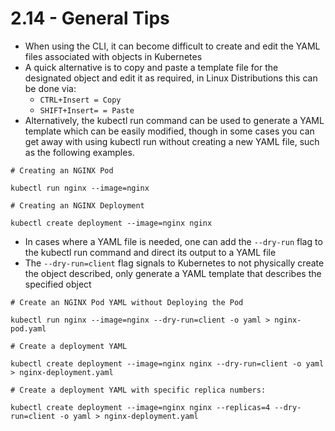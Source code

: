 # 2.14 - General Tips

- When using the CLI, it can become difficult to create and edit the YAML files
associated with objects in Kubernetes
- A quick alternative is to copy and paste a template file for the designated object and
edit it as required, in Linux Distributions this can be done via:
  - `CTRL+Insert = Copy`
  - `SHIFT+Insert= = Paste`
- Alternatively, the kubectl run command can be used to generate a YAML template
which can be easily modified, though in some cases you can get away with using
kubectl run without creating a new YAML file, such as the following examples.

```shell
# Creating an NGINX Pod

kubectl run nginx --image=nginx

# Creating an NGINX Deployment

kubectl create deployment --image=nginx nginx
```

- In cases where a YAML file is needed, one can add the `--dry-run` flag to the kubectl
run command and direct its output to a YAML file
- The `--dry-run=client` flag signals to Kubernetes to not physically create the object
described, only generate a YAML template that describes the specified object

```shell
# Create an NGINX Pod YAML without Deploying the Pod

kubectl run nginx --image=nginx --dry-run=client -o yaml > nginx-pod.yaml

# Create a deployment YAML

kubectl create deployment --image=nginx nginx --dry-run=client -o yaml > nginx-deployment.yaml

# Create a deployment YAML with specific replica numbers:

kubectl create deployment --image=nginx nginx --replicas=4 --dry-run=client -o yaml > nginx-deployment.yaml
```
